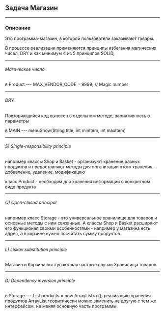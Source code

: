 Задача Магазин
---
---
### Описание
Это программа-магазин, в которой пользователи заказывают товары.

В процессе реализации применяются принципы избегания магических чисел,
DRY и как минимум 4 из 5 принципов SOLID,

---
###### Магическое число
в Product --- MAX_VENDOR_CODE = 9999; // Magic number

---
###### DRY
Повторяющийся код вынесен в отдельном методе, вариативность в параметры

в MAIN --- menuShow(String title, int minItem, int maxItem)

---
###### S) Single-responsibility principle
например классы Shop и Basket - организуют хранение разных продуктов
и предоставляют методы для организации этого хранения - 
добавление, удаление, модификацию

класс Product - необходим для хранения информации о конкретном виде продукта

---
###### O) Open-closed principal
например класс Storage - это универсальное хранилище для товаров
и основные методы с ним связанные. А классы Shop и Basket расширяют его
функционал своими особенностями  - например у магазина есть адрес,
а в корзине нужно посчитать сумму продуктов

---
###### L) Liskov substitution principle
Магазин и Корзина выступают как частные случаи Хранилища товаров

---
###### D) Dependency inversion principle
в Storage --- List<Product> products = new ArrayList<>();
реализацию хранения продуктов ArrayList теоритически можно заменить
на другую с тем же интерфейсом, не меняя основную часть программы.
